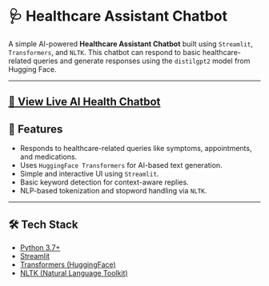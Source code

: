 # 🩺 Healthcare Assistant Chatbot

A simple AI-powered **Healthcare Assistant Chatbot** built using `Streamlit`, `Transformers`, and `NLTK`. This chatbot can respond to basic healthcare-related queries and generate responses using the `distilgpt2` model from Hugging Face.

---

[🔗 View Live AI Health Chatbot](https://naivedya-baranwal-ai-powered-health-chatbot-app-pwvsnz.streamlit.app/)
---

## 🚀 Features

- Responds to healthcare-related queries like symptoms, appointments, and medications.
- Uses `HuggingFace Transformers` for AI-based text generation.
- Simple and interactive UI using `Streamlit`.
- Basic keyword detection for context-aware replies.
- NLP-based tokenization and stopword handling via `NLTK`.

---

## 🛠️ Tech Stack

- [Python 3.7+](https://www.python.org/)
- [Streamlit](https://streamlit.io/)
- [Transformers (HuggingFace)](https://huggingface.co/)
- [NLTK (Natural Language Toolkit)](https://www.nltk.org/)

